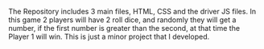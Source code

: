 The Repository includes 3 main files, HTML, CSS and the driver JS files.
In this game 2 players will have 2 roll dice, and randomly they will get a number, if the first number is greater than the second, at that time the Player 1 will win.
This is just a minor project that I developed.
